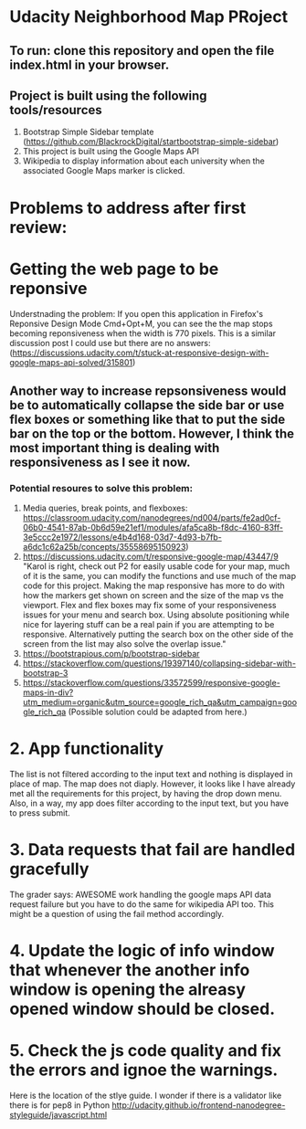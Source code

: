 # Udacity Neighborhood Map PRoject

## To run: clone this repository and open the file index.html in your browser.

## Project is built using the following tools/resources
1. Bootstrap Simple Sidebar template (https://github.com/BlackrockDigital/startbootstrap-simple-sidebar)
2. This project is built using the Google Maps API
3. Wikipedia to display information about each university when the associated Google Maps marker is clicked.

# Problems to address after first review:

# Getting the web page to be reponsive
Understnading the problem: If you open this application in Firefox's Reponsive Design Mode Cmd+Opt+M, you can see the the map stops becoming reponsiveness when the width is 770 pixels.
This is a similar discussion post I could use but there are no answers: (https://discussions.udacity.com/t/stuck-at-responsive-design-with-google-maps-api-solved/315801)

## Another way to increase repsonsiveness would be to automatically collapse the side bar or use flex boxes or something like that to put the side bar on the top or the bottom. However, I think the most important thing is dealing with responsiveness as I see it now.

### Potential resoures to solve this problem:
1. Media queries, break points, and flexboxes: https://classroom.udacity.com/nanodegrees/nd004/parts/fe2ad0cf-06b0-4541-87ab-0b6d59e21ef1/modules/afa5ca8b-f8dc-4160-83ff-3e5ccc2e1972/lessons/e4b4d168-03d7-4d93-b7fb-a6dc1c62a25b/concepts/35558695150923) 
2. https://discussions.udacity.com/t/responsive-google-map/43447/9
"Karol is right, check out P2 for easily usable code for your map, much of it is the same, you can modify the functions and use much of the map code for this project. Making the map responsive has more to do with how the markers get shown on screen and the size of the map vs the viewport. Flex and flex boxes may fix some of your responsiveness issues for your menu and search box. Using absolute positioning while nice for layering stuff can be a real pain if you are attempting to be responsive. Alternatively putting the search box on the other side of the screen from the list may also solve the overlap issue."
3. https://bootstrapious.com/p/bootstrap-sidebar
4. https://stackoverflow.com/questions/19397140/collapsing-sidebar-with-bootstrap-3
5. https://stackoverflow.com/questions/33572599/responsive-google-maps-in-div?utm_medium=organic&utm_source=google_rich_qa&utm_campaign=google_rich_qa (Possible solution could be adapted from here.)


# 2. App functionality
The list is not filtered according to the input text and nothing is displayed in place of map. The map does not diaply.
However, it looks like I have already met all the requirements for this project, by having the drop down menu. Also, in a way, my app does filter according to the input text, but you have to press submit.


# 3. Data requests that fail are handled gracefully
The grader says: AWESOME work handling the google maps API data request failure but you have to do the same for wikipedia API too.
This might be a question of using the fail method accordingly.

# 4. Update the logic of info window that whenever the another info window is opening the alreasy opened window should be closed.

# 5. Check the js code quality and fix the errors and ignoe the warnings.
Here is the location of the stlye guide. I wonder if there is a validator like there is for pep8 in Python
http://udacity.github.io/frontend-nanodegree-styleguide/javascript.html